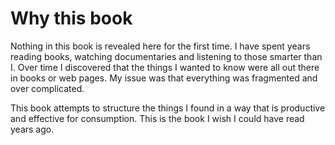 # Why this book

Nothing in this book is revealed here for the first time. I have spent years reading books, watching documentaries and listening to those smarter than I. Over time I discovered that the things I wanted to know were all out there in books or web pages. My issue was that everything was fragmented and over complicated.

This book attempts to structure the things I found in a way that is productive and effective for consumption. This is the book I wish I could have read years ago.
